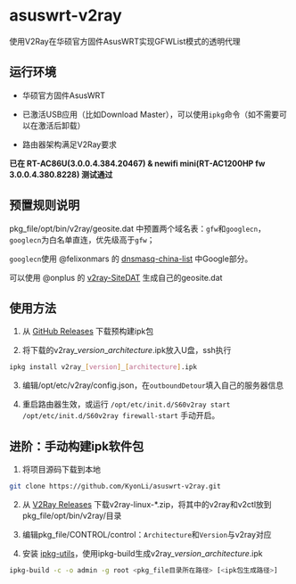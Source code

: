 # asuswrt-v2ray
使用V2Ray在华硕官方固件AsusWRT实现GFWList模式的透明代理

## 运行环境
* 华硕官方固件AsusWRT

* 已激活USB应用（比如Download Master），可以使用`ipkg`命令（如不需要可以在激活后卸载）

* 路由器架构满足V2Ray要求

__已在 RT-AC86U(3.0.0.4.384.20467) & newifi mini(RT-AC1200HP fw 3.0.0.4.380.8228) 测试通过__

## 预置规则说明
pkg_file/opt/bin/v2ray/geosite.dat 中预置两个域名表：`gfw`和`googlecn`，`googlecn`为白名单直连，优先级高于`gfw`；

`googlecn`使用 @felixonmars 的 [dnsmasq-china-list](https://github.com/felixonmars/dnsmasq-china-list) 中Google部分。

可以使用 @onplus 的 [v2ray-SiteDAT](https://github.com/onplus/v2ray-SiteDAT) 生成自己的geosite.dat

## 使用方法
1. 从 [GitHub Releases](https://github.com/KyonLi/asuswrt-v2ray/releases) 下载预构建ipk包

2. 将下载的v2ray_*version*_*architecture*.ipk放入U盘，ssh执行
```bash
ipkg install v2ray_[version]_[architecture].ipk
```

3. 编辑/opt/etc/v2ray/config.json，在`outboundDetour`填入自己的服务器信息

4. 重启路由器生效，或运行 `/opt/etc/init.d/S60v2ray start` `/opt/etc/init.d/S60v2ray firewall-start` 手动开启。

## 进阶：手动构建ipk软件包
1. 将项目源码下载到本地
```bash
git clone https://github.com/KyonLi/asuswrt-v2ray.git
```

2. 从 [V2Ray Releases](https://github.com/v2ray/v2ray-core/releases) 下载v2ray-linux-*.zip，将其中的v2ray和v2ctl放到pkg_file/opt/bin/v2ray/目录

2. 编辑pkg_file/CONTROL/control：`Architecture`和`Version`与v2ray对应

3. 安装 [ipkg-utils](http://ipkg.nslu2-linux.org/sources/ipkg-utils-1.7.tar.gz)，使用ipkg-build生成v2ray_*version*_*architecture*.ipk
```bash
ipkg-build -c -o admin -g root <pkg_file目录所在路径> [<ipk包生成路径>]
```
